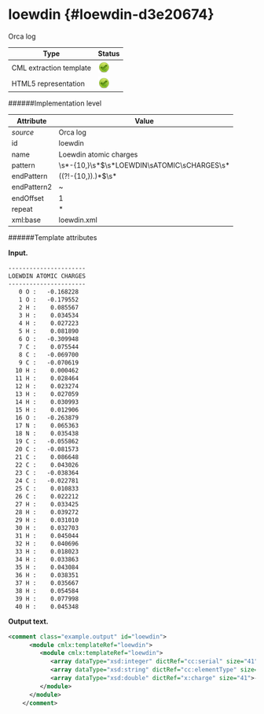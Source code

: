 # loewdin {#loewdin-d3e20674}

Orca log

| Type                                                                                                                                                | Status                                                                                                                                              |
|----|----|
| CML extraction template                                                                                                                             | ![](/imgs/Total.png)                                                                                                                                |
| HTML5 representation                                                                                                                                | ![](/imgs/Total.png)                                                                                                                                |

######Implementation level

| Attribute                                                                                                                                           | Value                                                                                                                                               |
|----|----|
| *source*                                                                                                                                            | Orca log                                                                                                                                            |
| id                                                                                                                                                  | loewdin                                                                                                                                             |
| name                                                                                                                                                | Loewdin atomic charges                                                                                                                              |
| pattern                                                                                                                                             | \\s\*-{10,}\\s\*\$\\s\*LOEWDIN\\sATOMIC\\sCHARGES\\s\*                                                                                              |
| endPattern                                                                                                                                          | ((?!-{10,}).)\*\$\\s\*                                                                                                                              |
| endPattern2                                                                                                                                         | \~                                                                                                                                                  |
| endOffset                                                                                                                                           | 1                                                                                                                                                   |
| repeat                                                                                                                                              | \*                                                                                                                                                  |
| xml:base                                                                                                                                            | loewdin.xml                                                                                                                                         |

######Template attributes

**Input.**

    ----------------------
    LOEWDIN ATOMIC CHARGES
    ----------------------
       0 O :   -0.168228
       1 O :   -0.179552
       2 H :    0.085567
       3 H :    0.034534
       4 H :    0.027223
       5 H :    0.081890
       6 O :   -0.309948
       7 C :    0.075544
       8 C :   -0.069700
       9 C :   -0.070619
      10 H :    0.000462
      11 H :    0.028464
      12 H :    0.023274
      13 H :    0.027059
      14 H :    0.030993
      15 H :    0.012906
      16 O :   -0.263879
      17 N :    0.065363
      18 N :    0.035438
      19 C :   -0.055862
      20 C :   -0.081573
      21 C :    0.086648
      22 C :    0.043026
      23 C :   -0.038364
      24 C :   -0.022781
      25 C :    0.010833
      26 C :    0.022212
      27 H :    0.033425
      28 H :    0.039272
      29 H :    0.031010
      30 H :    0.032703
      31 H :    0.045044
      32 H :    0.040696
      33 H :    0.018023
      34 H :    0.033863
      35 H :    0.043084
      36 H :    0.038351
      37 H :    0.035667
      38 H :    0.054584
      39 H :    0.077998
      40 H :    0.045348
        
        

**Output text.**

```xml
<comment class="example.output" id="loewdin">
      <module cmlx:templateRef="loewdin">
         <module cmlx:templateRef="loewdin">
            <array dataType="xsd:integer" dictRef="cc:serial" size="41">0 1 2 3 4 5 6 7 8 9 10 11 12 13 14 15 16 17 18 19 20 21 22 23 24 25 26 27 28 29 30 31 32 33 34 35 36 37 38 39 40</array>
            <array dataType="xsd:string" dictRef="cc:elementType" size="41">O O H H H H O C C C H H H H H H O N N C C C C C C C C H H H H H H H H H H H H H H</array>
            <array dataType="xsd:double" dictRef="x:charge" size="41">-0.168228 -0.179552 0.085567 0.034534 0.027223 0.081890 -0.309948 0.075544 -0.069700 -0.070619 0.000462 0.028464 0.023274 0.027059 0.030993 0.012906 -0.263879 0.065363 0.035438 -0.055862 -0.081573 0.086648 0.043026 -0.038364 -0.022781 0.010833 0.022212 0.033425 0.039272 0.031010 0.032703 0.045044 0.040696 0.018023 0.033863 0.043084 0.038351 0.035667 0.054584 0.077998 0.045348</array>
         </module>
      </module>   
    </comment>
```
